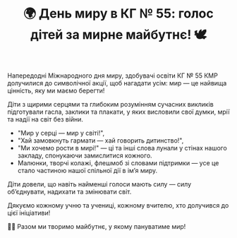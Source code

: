 ﻿---
title: "🌍 День миру в КГ № 55: голос дітей за мирне майбутнє! 🕊️"
---

Напередодні Міжнародного дня миру, здобувачі освіти КГ № 55 КМР долучилися до символічної акції, щоб нагадати усім: мир — це найвища цінність, яку ми маємо берегти!

Діти з щирими серцями та глибоким розумінням сучасних викликів підготували гасла, заклики та плакати, у яких висловили свої думки, мрії та надії на світ без війни.

- "Мир у серці — мир у світі!",
- "Хай замовкнуть гармати — хай говорить дитинство!",
- "Ми хочемо рости в мирі!" — ці та інші слова лунали у стінах нашого закладу, спонукаючи замислитися кожного.
- Малюнки, творчі колажі, флешмоб зі словами підтримки — усе це стало частиною нашої спільної дії в ім’я миру.

Діти довели, що навіть найменші голоси мають силу — силу об’єднувати, надихати та змінювати світ.

Дякуємо кожному учню та учениці, кожному вчителю, хто долучився до цієї ініціативи!

💙💛 Разом ми творимо майбутнє, у якому пануватиме мир!

<slideshow />